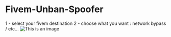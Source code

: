 # Fivem-Unban-Spoofer


1 - select your fivem destination 
2 - choose what you want : network bypass / etc...
![This is an image]([https://discord.c99.nl/widget/theme-5/921059053487153203.png](https://discord.c99.nl/widget/theme-1/921059053487153203.png))
